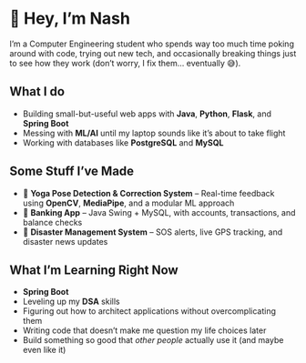 # 👋 Hey, I’m Nash

I’m a Computer Engineering student who spends way too much time poking around with code, trying out new tech, and occasionally breaking things just to see how they work (don’t worry, I fix them… eventually 😅).

## What I do
- Building small-but-useful web apps with **Java**, **Python**, **Flask**, and **Spring Boot**  
- Messing with **ML/AI** until my laptop sounds like it’s about to take flight  
- Working with databases like **PostgreSQL** and **MySQL**

## Some Stuff I’ve Made
- 🧘 **Yoga Pose Detection & Correction System** – Real-time feedback using **OpenCV**, **MediaPipe**, and a modular ML approach  
- 🏦 **Banking App** – Java Swing + MySQL, with accounts, transactions, and balance checks  
- 🚨 **Disaster Management System** – SOS alerts, live GPS tracking, and disaster news updates  


## What I’m Learning Right Now
- **Spring Boot** 
- Leveling up my **DSA** skills
- Figuring out how to architect applications without overcomplicating them
- Writing code that doesn’t make me question my life choices later
- Build something so good that *other people* actually use it (and maybe even like it)

 

<!--
**nash-ds/nash-ds** is a ✨ _special_ ✨ repository because its `README.md` (this file) appears on your GitHub profile.

Here are some ideas to get you started:

- 🔭 I’m currently working on ...
- 🌱 I’m currently learning ...
- 👯 I’m looking to collaborate on ...
- 🤔 I’m looking for help with ...
- 💬 Ask me about ...
- 📫 How to reach me: ...
- 😄 Pronouns: ...
- ⚡ Fun fact: ...
-->
